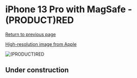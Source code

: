 # iPhone 13 Pro with MagSafe - (PRODUCT)RED

[Return to previous page](/iphone_13)

[High-resolution image from Apple](https://store.storeimages.cdn-apple.com/8756/as-images.apple.com/is/MM2L3?wid=4500&hei=4500&fmt=png)

<div style="width: 500px"><img src="/almost_uncompressed/MM2L3.webp" alt="(PRODUCT)RED"></div>

## Under construction
